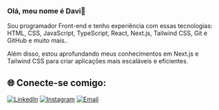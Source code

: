 ### Olá, meu nome é Davi👋 

Sou programador Front-end e tenho experiência com essas tecnologias: HTML, CSS, JavaScript, TypeScript, React, Next.js, Tailwind CSS, Git e GitHub e muito mais..

Além disso, estou aprofundando meus conhecimentos em Next.js e Tailwind CSS para criar aplicações mais escaláveis e eficientes.

## 🌐 Conecte-se comigo:
[![LinkedIn](https://img.shields.io/badge/-LinkedIn-0077B5?style=for-the-badge&logo=linkedin&logoColor=white)](https://www.linkedin.com/in/davi-fernandes-05a737226/)
[![Instagram](https://img.shields.io/badge/-Instagram-E4405F?style=for-the-badge&logo=instagram&logoColor=white)](https://www.instagram.com/fernandes.236/)
[![Email](https://img.shields.io/badge/-Email-D14836?style=for-the-badge&logo=gmail&logoColor=white)](davifer.104@gmail.com)

